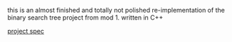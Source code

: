 this is an almost finished and totally not polished re-implementation of the binary search tree project from mod 1.  written in C++

[project spec](https://github.com/turingschool/curriculum/blob/master/source/projects/binary_search_tree.markdown)
